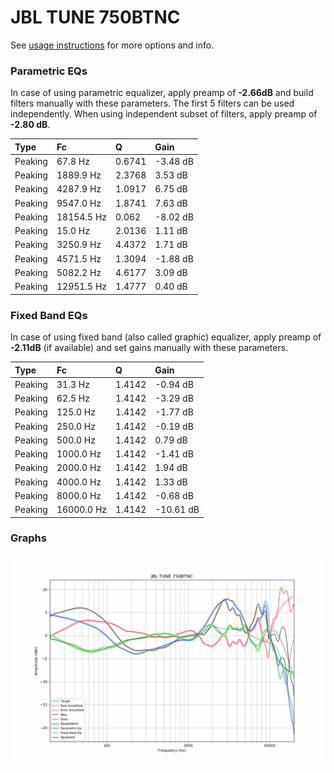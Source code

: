 # JBL TUNE 750BTNC
See [usage instructions](https://github.com/jaakkopasanen/AutoEq#usage) for more options and info.

### Parametric EQs
In case of using parametric equalizer, apply preamp of **-2.66dB** and build filters manually
with these parameters. The first 5 filters can be used independently.
When using independent subset of filters, apply preamp of **-2.80 dB**.

| Type    | Fc         |      Q | Gain     |
|:--------|:-----------|:-------|:---------|
| Peaking | 67.8 Hz    | 0.6741 | -3.48 dB |
| Peaking | 1889.9 Hz  | 2.3768 | 3.53 dB  |
| Peaking | 4287.9 Hz  | 1.0917 | 6.75 dB  |
| Peaking | 9547.0 Hz  | 1.8741 | 7.63 dB  |
| Peaking | 18154.5 Hz | 0.062  | -8.02 dB |
| Peaking | 15.0 Hz    | 2.0136 | 1.11 dB  |
| Peaking | 3250.9 Hz  | 4.4372 | 1.71 dB  |
| Peaking | 4571.5 Hz  | 1.3094 | -1.88 dB |
| Peaking | 5082.2 Hz  | 4.6177 | 3.09 dB  |
| Peaking | 12951.5 Hz | 1.4777 | 0.40 dB  |

### Fixed Band EQs
In case of using fixed band (also called graphic) equalizer, apply preamp of **-2.11dB**
(if available) and set gains manually with these parameters.

| Type    | Fc         |      Q | Gain      |
|:--------|:-----------|:-------|:----------|
| Peaking | 31.3 Hz    | 1.4142 | -0.94 dB  |
| Peaking | 62.5 Hz    | 1.4142 | -3.29 dB  |
| Peaking | 125.0 Hz   | 1.4142 | -1.77 dB  |
| Peaking | 250.0 Hz   | 1.4142 | -0.19 dB  |
| Peaking | 500.0 Hz   | 1.4142 | 0.79 dB   |
| Peaking | 1000.0 Hz  | 1.4142 | -1.41 dB  |
| Peaking | 2000.0 Hz  | 1.4142 | 1.94 dB   |
| Peaking | 4000.0 Hz  | 1.4142 | 1.33 dB   |
| Peaking | 8000.0 Hz  | 1.4142 | -0.68 dB  |
| Peaking | 16000.0 Hz | 1.4142 | -10.61 dB |

### Graphs
![](./JBL%20TUNE%20750BTNC.png)